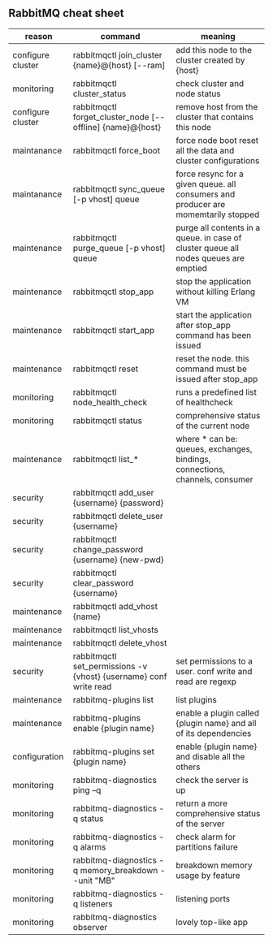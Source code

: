 ## RabbitMQ cheat sheet
| reason            | command                                                           | meaning                                                                              |
|---|---|---|
| configure cluster | rabbitmqctl join_cluster {name}@{host} [--ram]                    | add this node to the cluster created by {host}                                       |
| monitoring        | rabbitmqctl cluster_status                                        | check cluster and node status                                                        |
| configure cluster | rabbitmqctl forget_cluster_node [--offline] {name}@{host}         | remove host from the cluster that contains this node                                 |
| maintanance       | rabbitmqctl force_boot                                            | force node boot reset all the data and cluster configurations                        |
| maintanance       | rabbitmqctl sync_queue [-p vhost] queue                           | force resync for a given queue. all consumers and producer are momemtarily stopped   |
| maintenance       | rabbitmqctl purge_queue [-p vhost] queue                          | purge all contents in a queue. in case of cluster queue all nodes queues are emptied |
| maintenance       | rabbitmqctl stop_app                                              | stop the application without killing Erlang VM                                       |
| maintenance       | rabbitmqctl start_app                                             | start the application after stop_app command has been issued                         |
| maintenance       | rabbitmqctl reset                                                 | reset the node. this command must be issued after stop_app                           |
| monitoring        | rabbitmqctl node_health_check                                     | runs a predefined list of healthcheck                                                |
| monitoring        | rabbitmqctl status                                                | comprehensive status of the current node                                             |
| maintenance       | rabbitmqctl list_*                                                | where * can be: queues, exchanges, bindings, connections, channels, consumer         |
| security          | rabbitmqctl add_user {username} {password}                        |                                                                                      |
| security          | rabbitmqctl delete_user {username}                                |                                                                                      |
| security          | rabbitmqctl change_password  {username} {new-pwd}                 |                                                                                      |
| security          | rabbitmqctl clear_password  {username}                            |                                                                                      |
| maintenance       | rabbitmqctl add_vhost {name}                                      |                                                                                      |
| maintenance       | rabbitmqctl list_vhosts                                           |                                                                                      |
| maintenance       | rabbitmqctl delete_vhost                                          |                                                                                      |
| security          | rabbitmqctl set_permissions -v {vhost} {username} conf write read | set permissions to a user. conf write and read are regexp                            |
| maintenance       | rabbitmq-plugins list                                             | list plugins                                                                         |
| maintenance       | rabbitmq-plugins enable {plugin name}                             | enable a plugin called {plugin name} and all of its dependencies                     |
| configuration     | rabbitmq-plugins set {plugin name}                                | enable {plugin name} and disable all the others                                      |
| monitoring| rabbitmq-diagnostics ping –q |check the server is up|
| monitoring| rabbitmq-diagnostics -q status |return a more comprehensive status of the server|
| monitoring| rabbitmq-diagnostics -q alarms |check alarm for partitions failure|
| monitoring| rabbitmq-diagnostics -q memory_breakdown --unit "MB" |breakdown memory usage by feature|
| monitoring| rabbitmq-diagnostics -q listeners |listening ports|
| monitoring| rabbitmq-diagnostics observer |lovely top-like app|
